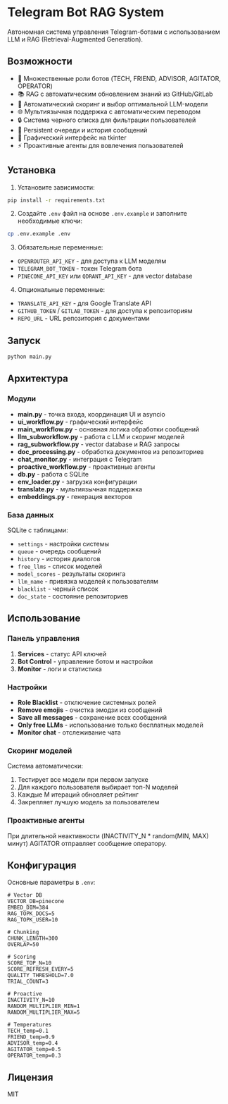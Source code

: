 # Telegram Bot RAG System

Автономная система управления Telegram-ботами с использованием LLM и RAG (Retrieval-Augmented Generation).

## Возможности

- 🤖 Множественные роли ботов (TECH, FRIEND, ADVISOR, AGITATOR, OPERATOR)
- 📚 RAG с автоматическим обновлением знаний из GitHub/GitLab
- 🎯 Автоматический скоринг и выбор оптимальной LLM-модели
- 🌐 Мультиязычная поддержка с автоматическим переводом
- 🔒 Система черного списка для фильтрации пользователей
- 💾 Persistent очереди и история сообщений
- 🎨 Графический интерфейс на tkinter
- ⚡ Проактивные агенты для вовлечения пользователей

## Установка

1. Установите зависимости:
```bash
pip install -r requirements.txt
```

2. Создайте `.env` файл на основе `.env.example` и заполните необходимые ключи:
```bash
cp .env.example .env
```

3. Обязательные переменные:
- `OPENROUTER_API_KEY` - для доступа к LLM моделям
- `TELEGRAM_BOT_TOKEN` - токен Telegram бота
- `PINECONE_API_KEY` или `QDRANT_API_KEY` - для vector database

4. Опциональные переменные:
- `TRANSLATE_API_KEY` - для Google Translate API
- `GITHUB_TOKEN` / `GITLAB_TOKEN` - для доступа к репозиториям
- `REPO_URL` - URL репозитория с документами

## Запуск

```bash
python main.py
```

## Архитектура

### Модули

- **main.py** - точка входа, координация UI и asyncio
- **ui_workflow.py** - графический интерфейс
- **main_workflow.py** - основная логика обработки сообщений
- **llm_subworkflow.py** - работа с LLM и скоринг моделей
- **rag_subworkflow.py** - vector database и RAG запросы
- **doc_processing.py** - обработка документов из репозиториев
- **chat_monitor.py** - интеграция с Telegram
- **proactive_workflow.py** - проактивные агенты
- **db.py** - работа с SQLite
- **env_loader.py** - загрузка конфигурации
- **translate.py** - мультиязычная поддержка
- **embeddings.py** - генерация векторов

### База данных

SQLite с таблицами:
- `settings` - настройки системы
- `queue` - очередь сообщений
- `history` - история диалогов
- `free_llms` - список моделей
- `model_scores` - результаты скоринга
- `llm_name` - привязка моделей к пользователям
- `blacklist` - черный список
- `doc_state` - состояние репозиториев

## Использование

### Панель управления

1. **Services** - статус API ключей
2. **Bot Control** - управление ботом и настройки
3. **Monitor** - логи и статистика

### Настройки

- **Role Blacklist** - отключение системных ролей
- **Remove emojis** - очистка эмодзи из сообщений
- **Save all messages** - сохранение всех сообщений
- **Only free LLMs** - использование только бесплатных моделей
- **Monitor chat** - отслеживание чата

### Скоринг моделей

Система автоматически:
1. Тестирует все модели при первом запуске
2. Для каждого пользователя выбирает топ-N моделей
3. Каждые M итераций обновляет рейтинг
4. Закрепляет лучшую модель за пользователем

### Проактивные агенты

При длительной неактивности (INACTIVITY_N * random(MIN, MAX) минут) AGITATOR отправляет сообщение оператору.

## Конфигурация

Основные параметры в `.env`:

```env
# Vector DB
VECTOR_DB=pinecone
EMBED_DIM=384
RAG_TOPK_DOCS=5
RAG_TOPK_USER=10

# Chunking
CHUNK_LENGTH=300
OVERLAP=50

# Scoring
SCORE_TOP_N=10
SCORE_REFRESH_EVERY=5
QUALITY_THRESHOLD=7.0
TRIAL_COUNT=3

# Proactive
INACTIVITY_N=10
RANDOM_MULTIPLIER_MIN=1
RANDOM_MULTIPLIER_MAX=5

# Temperatures
TECH_temp=0.1
FRIEND_temp=0.9
ADVISOR_temp=0.4
AGITATOR_temp=0.5
OPERATOR_temp=0.3
```

## Лицензия

MIT
